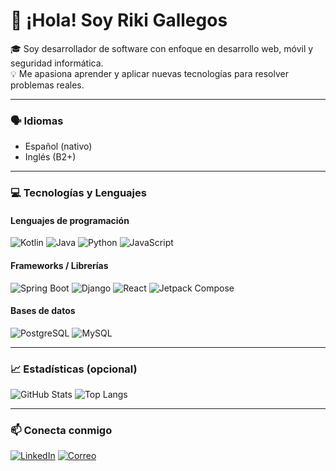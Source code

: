 # 👋 ¡Hola! Soy Riki Gallegos

🎓 Soy desarrollador de software con enfoque en desarrollo web, móvil y seguridad informática.  
💡 Me apasiona aprender y aplicar nuevas tecnologías para resolver problemas reales.

---

### 🗣️ Idiomas
- Español (nativo)
- Inglés (B2+)

---

### 💻 Tecnologías y Lenguajes

#### Lenguajes de programación
![Kotlin](https://img.shields.io/badge/Kotlin-0095D5?style=flat&logo=kotlin&logoColor=white)
![Java](https://img.shields.io/badge/Java-007396?style=flat&logo=java&logoColor=white)
![Python](https://img.shields.io/badge/Python-3776AB?style=flat&logo=python&logoColor=white)
![JavaScript](https://img.shields.io/badge/JavaScript-F7DF1E?style=flat&logo=javascript&logoColor=black)

#### Frameworks / Librerías
![Spring Boot](https://img.shields.io/badge/Spring_Boot-6DB33F?style=flat&logo=spring-boot&logoColor=white)
![Django](https://img.shields.io/badge/Django-092E20?style=flat&logo=django&logoColor=white)
![React](https://img.shields.io/badge/React-20232A?style=flat&logo=react&logoColor=61DAFB)
![Jetpack Compose](https://img.shields.io/badge/Jetpack_Compose-4285F4?style=flat&logo=jetpack-compose&logoColor=white)

#### Bases de datos
![PostgreSQL](https://img.shields.io/badge/PostgreSQL-336791?style=flat&logo=postgresql&logoColor=white)
![MySQL](https://img.shields.io/badge/MySQL-4479A1?style=flat&logo=mysql&logoColor=white)

---

### 📈 Estadísticas (opcional)

![GitHub Stats](https://github-readme-stats.vercel.app/api?username=TU_USUARIO&show_icons=true&theme=github_dark)
![Top Langs](https://github-readme-stats.vercel.app/api/top-langs/?username=TU_USUARIO&layout=compact&theme=github_dark)

---

### 📫 Conecta conmigo

[![LinkedIn](https://img.shields.io/badge/LinkedIn-blue?style=flat&logo=linkedin&logoColor=white)](https://linkedin.com/in/tu-perfil)
[![Correo](https://img.shields.io/badge/Email-D14836?style=flat&logo=gmail&logoColor=white)](mailto:tu@email.com)
